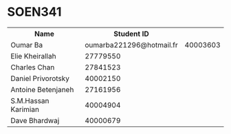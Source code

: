 # SOEN341

<table>
  <tr>
    <th>Name</th>
    <th>Student ID</th>
  </tr>
  <tr>
    <td>Oumar Ba</td>
    <td>oumarba221296@hotmail.fr</td>
    <td>40003603</td>
  </tr>
  <tr>
<tr>
    <td>Elie Kheirallah</td>
    <td>27779550</td>
  </tr>
  <tr>
    <td>Charles Chan</td>
    <td>27841523</td>
  </tr>
  <tr>
    <td>Daniel Privorotsky</td>
    <td>40002150</td>
  </tr>
  <tr>
    <td> Antoine Betenjaneh </td>
    <td> 27161956 </td>
  </tr>
  <tr>
  <td> S.M.Hassan Karimian </td>
  <td>  40004904 </td>
  </tr>
  <tr>
  <td>  Dave Bhardwaj </td>
  <td>  40000679 </td>
  </tr>
</table>
